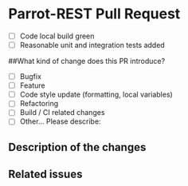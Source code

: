# Parrot-REST Pull Request

 - [ ] Code local build green
 - [ ] Reasonable unit and integration tests added

##What kind of change does this PR introduce?
- [ ] Bugfix
- [ ] Feature
- [ ] Code style update (formatting, local variables)
- [ ] Refactoring 
- [ ] Build / CI related changes
- [ ] Other... Please describe:

## Description of the changes

## Related issues

  